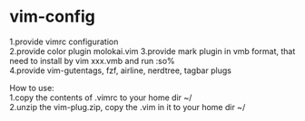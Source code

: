 # vim-config

1.provide vimrc configuration  
2.provide color plugin molokai.vim
3.provide mark plugin in vmb format, that need to install
by vim xxx.vmb and run :so%  
4.provide vim-gutentags, fzf, airline, nerdtree, tagbar plugs 

How to use:  
1.copy the contents of .vimrc to your home dir ~/  
2.unzip the vim-plug.zip, copy the .vim in it to your home dir ~/  

